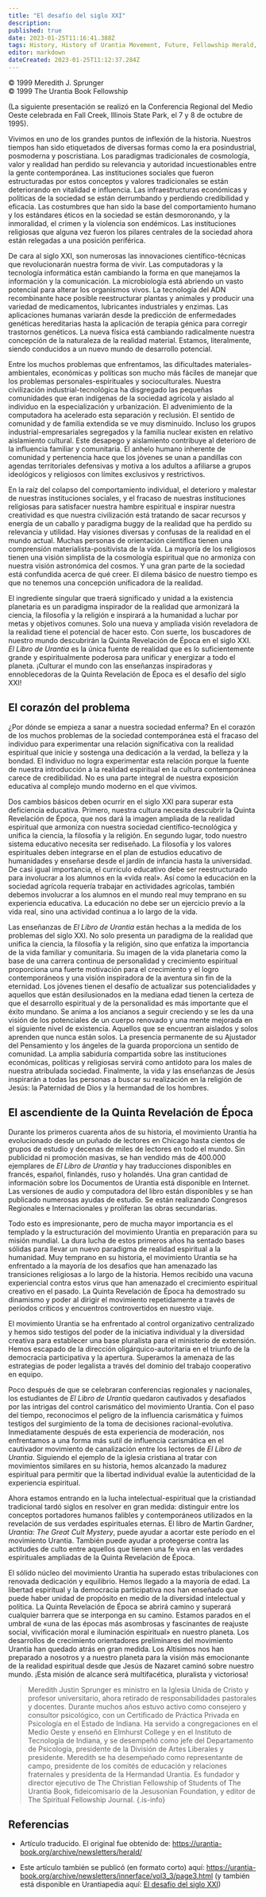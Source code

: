 ```yaml
---
title: "El desafío del siglo XXI"
description: 
published: true
date: 2023-01-25T11:16:41.388Z
tags: History, History of Urantia Movement, Future, Fellowship Herald, article
editor: markdown
dateCreated: 2023-01-25T11:12:37.284Z
---
```


<p class="v-card v-sheet theme--light grey lighten-3 px-2">© 1999 Meredith J. Sprunger<br>© 1999 The Urantia Book Fellowship</p>

(La siguiente presentación se realizó en la Conferencia Regional del Medio Oeste celebrada en Fall Creek, Illinois State Park, el 7 y 8 de octubre de 1995).

Vivimos en uno de los grandes puntos de inflexión de la historia. Nuestros tiempos han sido etiquetados de diversas formas como la era posindustrial, posmoderna y poscristiana. Los paradigmas tradicionales de cosmología, valor y realidad han perdido su relevancia y autoridad incuestionables entre la gente contemporánea. Las instituciones sociales que fueron estructuradas por estos conceptos y valores tradicionales se están deteriorando en vitalidad e influencia. Las infraestructuras económicas y políticas de la sociedad se están derrumbando y perdiendo credibilidad y eficacia. Las costumbres que han sido la base del comportamiento humano y los estándares éticos en la sociedad se están desmoronando, y la inmoralidad, el crimen y la violencia son endémicos. Las instituciones religiosas que alguna vez fueron los pilares centrales de la sociedad ahora están relegadas a una posición periférica.

De cara al siglo XXI, son numerosas las innovaciones científico-técnicas que revolucionarán nuestra forma de vivir. Las computadoras y la tecnología informática están cambiando la forma en que manejamos la información y la comunicación. La microbiología está abriendo un vasto potencial para alterar los organismos vivos. La tecnología del ADN recombinante hace posible reestructurar plantas y animales y producir una variedad de medicamentos, lubricantes industriales y enzimas. Las aplicaciones humanas variarán desde la predicción de enfermedades genéticas hereditarias hasta la aplicación de terapia génica para corregir trastornos genéticos. La nueva física está cambiando radicalmente nuestra concepción de la naturaleza de la realidad material. Estamos, literalmente, siendo conducidos a un nuevo mundo de desarrollo potencial.

Entre los muchos problemas que enfrentamos, las dificultades materiales-ambientales, económicas y políticas son mucho más fáciles de manejar que los problemas personales-espirituales y socioculturales. Nuestra civilización industrial-tecnológica ha disgregado las pequeñas comunidades que eran indígenas de la sociedad agrícola y aislado al individuo en la especialización y urbanización. El advenimiento de la computadora ha acelerado esta separación y reclusión. El sentido de comunidad y de familia extendida se ve muy disminuido. Incluso los grupos industrial-empresariales segregados y la familia nuclear existen en relativo aislamiento cultural. Este desapego y aislamiento contribuye al deterioro de la influencia familiar y comunitaria. El anhelo humano inherente de comunidad y pertenencia hace que los jóvenes se unan a pandillas con agendas territoriales defensivas y motiva a los adultos a afiliarse a grupos ideológicos y religiosos con límites exclusivos y restrictivos.

En la raíz del colapso del comportamiento individual, el deterioro y malestar de nuestras instituciones sociales, y el fracaso de nuestras instituciones religiosas para satisfacer nuestra hambre espiritual e inspirar nuestra creatividad es que nuestra civilización está tratando de sacar recursos y energía de un caballo y paradigma buggy de la realidad que ha perdido su relevancia y utilidad. Hay visiones diversas y confusas de la realidad en el mundo actual. Muchas personas de orientación científica tienen una comprensión materialista-positivista de la vida. La mayoría de los religiosos tienen una visión simplista de la cosmología espiritual que no armoniza con nuestra visión astronómica del cosmos. Y una gran parte de la sociedad está confundida acerca de qué creer. El dilema básico de nuestro tiempo es que no tenemos una concepción unificadora de la realidad.

El ingrediente singular que traerá significado y unidad a la existencia planetaria es un paradigma inspirador de la realidad que armonizará la ciencia, la filosofía y la religión e inspirará a la humanidad a luchar por metas y objetivos comunes. Solo una nueva y ampliada visión reveladora de la realidad tiene el potencial de hacer esto. Con suerte, los buscadores de nuestro mundo descubrirán la Quinta Revelación de Época en el siglo XXI. _El Libro de Urantia_ es la única fuente de realidad que es lo suficientemente grande y espiritualmente poderosa para unificar y energizar a todo el planeta. ¡Culturar el mundo con las enseñanzas inspiradoras y ennoblecedoras de la Quinta Revelación de Época es el desafío del siglo XXI!

## El corazón del problema

¿Por dónde se empieza a sanar a nuestra sociedad enferma? En el corazón de los muchos problemas de la sociedad contemporánea está el fracaso del individuo para experimentar una relación significativa con la realidad espiritual que inicie y sostenga una dedicación a la verdad, la belleza y la bondad. El individuo no logra experimentar esta relación porque la fuente de nuestra introducción a la realidad espiritual en la cultura contemporánea carece de credibilidad. No es una parte integral de nuestra exposición educativa al complejo mundo moderno en el que vivimos.

Dos cambios básicos deben ocurrir en el siglo XXI para superar esta deficiencia educativa. Primero, nuestra cultura necesita descubrir la Quinta Revelación de Época, que nos dará la imagen ampliada de la realidad espiritual que armoniza con nuestra sociedad científico-tecnológica y unifica la ciencia, la filosofía y la religión. En segundo lugar, todo nuestro sistema educativo necesita ser rediseñado. La filosofía y los valores espirituales deben integrarse en el plan de estudios educativo de humanidades y enseñarse desde el jardín de infancia hasta la universidad. De casi igual importancia, el currículo educativo debe ser reestructurado para involucrar a los alumnos en la «vida real». Así como la educación en la sociedad agrícola requería trabajar en actividades agrícolas, también debemos involucrar a los alumnos en el mundo real muy temprano en su experiencia educativa. La educación no debe ser un ejercicio previo a la vida real, sino una actividad continua a lo largo de la vida.

Las enseñanzas de _El Libro de Urantia_ están hechas a la medida de los problemas del siglo XXI. No solo presenta un paradigma de la realidad que unifica la ciencia, la filosofía y la religión, sino que enfatiza la importancia de la vida familiar y comunitaria. Su imagen de la vida planetaria como la base de una carrera continua de personalidad y crecimiento espiritual proporciona una fuerte motivación para el crecimiento y el logro contemporáneos y una visión inspiradora de la aventura sin fin de la eternidad. Los jóvenes tienen el desafío de actualizar sus potencialidades y aquellos que están desilusionados en la mediana edad tienen la certeza de que el desarrollo espiritual y de la personalidad es más importante que el éxito mundano. Se anima a los ancianos a seguir creciendo y se les da una visión de los potenciales de un cuerpo renovado y una mente mejorada en el siguiente nivel de existencia. Aquellos que se encuentran aislados y solos aprenden que nunca están solos. La presencia permanente de su Ajustador del Pensamiento y los ángeles de la guarda proporciona un sentido de comunidad. La amplia sabiduría compartida sobre las instituciones económicas, políticas y religiosas servirá como antídoto para los males de nuestra atribulada sociedad. Finalmente, la vida y las enseñanzas de Jesús inspirarán a todas las personas a buscar su realización en la religión de Jesús: la Paternidad de Dios y la hermandad de los hombres.  

## El ascendiente de la Quinta Revelación de Época

Durante los primeros cuarenta años de su historia, el movimiento Urantia ha evolucionado desde un puñado de lectores en Chicago hasta cientos de grupos de estudio y decenas de miles de lectores en todo el mundo. Sin publicidad ni promoción masivas, se han vendido más de 400.000 ejemplares de _El Libro de Urantia_ y hay traducciones disponibles en francés, español, finlandés, ruso y holandés. Una gran cantidad de información sobre los Documentos de Urantia está disponible en Internet. Las versiones de audio y computadora del libro están disponibles y se han publicado numerosas ayudas de estudio. Se están realizando Congresos Regionales e Internacionales y proliferan las obras secundarias.  

Todo esto es impresionante, pero de mucha mayor importancia es el templado y la estructuración del movimiento Urantia en preparación para su misión mundial. La dura lucha de estos primeros años ha sentado bases sólidas para llevar un nuevo paradigma de realidad espiritual a la humanidad. Muy temprano en su historia, el movimiento Urantia se ha enfrentado a la mayoría de los desafíos que han amenazado las transiciones religiosas a lo largo de la historia. Hemos recibido una vacuna experiencial contra estos virus que han amenazado el crecimiento espiritual creativo en el pasado. La Quinta Revelación de Época ha demostrado su dinamismo y poder al dirigir el movimiento repetidamente a través de períodos críticos y encuentros controvertidos en nuestro viaje.

El movimiento Urantia se ha enfrentado al control organizativo centralizado y hemos sido testigos del poder de la iniciativa individual y la diversidad creativa para establecer una base pluralista para el ministerio de extensión. Hemos escapado de la dirección oligárquico-autoritaria en el triunfo de la democracia participativa y la apertura. Superamos la amenaza de las estrategias de poder legalista a través del dominio del trabajo cooperativo en equipo.

Poco después de que se celebraran conferencias regionales y nacionales, los estudiantes de _El Libro de Urantia_ quedaron cautivados y desafiados por las intrigas del control carismático del movimiento Urantia. Con el paso del tiempo, reconocimos el peligro de la influencia carismática y fuimos testigos del surgimiento de la toma de decisiones racional-evolutiva. Inmediatamente después de esta experiencia de moderación, nos enfrentamos a una forma más sutil de influencia carismática en el cautivador movimiento de canalización entre los lectores de _El Libro de Urantia_. Siguiendo el ejemplo de la iglesia cristiana al tratar con movimientos similares en su historia, hemos alcanzado la madurez espiritual para permitir que la libertad individual evalúe la autenticidad de la experiencia espiritual.

Ahora estamos entrando en la lucha intelectual-espiritual que la cristiandad tradicional tardó siglos en resolver en gran medida: distinguir entre los conceptos portadores humanos falibles y contemporáneos utilizados en la revelación de sus verdades espirituales eternas. El libro de Martin Gardner, _Urantia: The Great Cult Mystery_, puede ayudar a acortar este período en el movimiento Urantia. También puede ayudar a protegerse contra las actitudes de culto entre aquellos que tienen una fe viva en las verdades espirituales ampliadas de la Quinta Revelación de Época.

El sólido núcleo del movimiento Urantia ha superado estas tribulaciones con renovada dedicación y equilibrio. Hemos llegado a la mayoría de edad. La libertad espiritual y la democracia participativa nos han enseñado que puede haber unidad de propósito en medio de la diversidad intelectual y política. La Quinta Revelación de Época se abrirá camino y superará cualquier barrera que se interponga en su camino. Estamos parados en el umbral de «una de las épocas más asombrosas y fascinantes de reajuste social, vivificación moral e iluminación espiritual» en nuestro planeta. Los desarrollos de crecimiento orientadores preliminares del movimiento Urantia han quedado atrás en gran medida. Los Altísimos nos han preparado a nosotros y a nuestro planeta para la visión más emocionante de la realidad espiritual desde que Jesús de Nazaret caminó sobre nuestro mundo. ¡Esta misión de alcance será multifacética, pluralista y victoriosa!

> Meredith Justin Sprunger es ministro en la Iglesia Unida de Cristo y profesor universitario, ahora retirado de responsabilidades pastorales y docentes. Durante muchos años estuvo activo como consejero y consultor psicológico, con un Certificado de Práctica Privada en Psicología en el Estado de Indiana. Ha servido a congregaciones en el Medio Oeste y enseñó en Elmhurst College y en el Instituto de Tecnología de Indiana, y se desempeñó como jefe del Departamento de Psicología, presidente de la División de Artes Liberales y presidente. Meredith se ha desempeñado como representante de campo, presidente de los comités de educación y relaciones fraternales y presidenta de la Hermandad Urantia. Es fundador y director ejecutivo de The Christian Fellowship of Students of The Urantia Book, fideicomisario de la Jesusonian Foundation, y editor de The Spiritual Fellowship Journal.
{.is-info}

## Referencias

- Artículo traducido. El original fue obtenido de: https://urantia-book.org/archive/newsletters/herald/

- Este artículo también se publicó (en formato corto) aquí: https://urantia-book.org/archive/newsletters/innerface/vol3_3/page3.html (y también está disponible en Urantiapedia aquí: [El desafío del siglo XXI](/es/article/Meredith_Sprunger/The_Challenge_of_the_Twenty_first_Century))